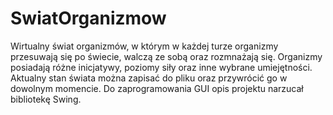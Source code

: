 # SwiatOrganizmow

Wirtualny świat organizmów, w którym w każdej turze organizmy przesuwają się po świecie, walczą ze sobą oraz rozmnażają się. Organizmy posiadają różne inicjatywy, poziomy siły oraz inne wybrane umiejętności. Aktualny stan świata można zapisać do pliku oraz przywrócić go w dowolnym momencie. Do zaprogramowania GUI opis projektu narzucał bibliotekę Swing.

